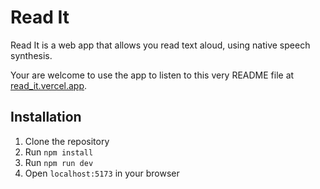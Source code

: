 # Read It

Read It is a web app that allows you read text aloud, using native speech synthesis.

Your are welcome to use the app to listen to this very README file at [read_it.vercel.app](https://read_it.vercel.app).

## Installation

1. Clone the repository
2. Run `npm install`
3. Run `npm run dev`
4. Open `localhost:5173` in your browser
